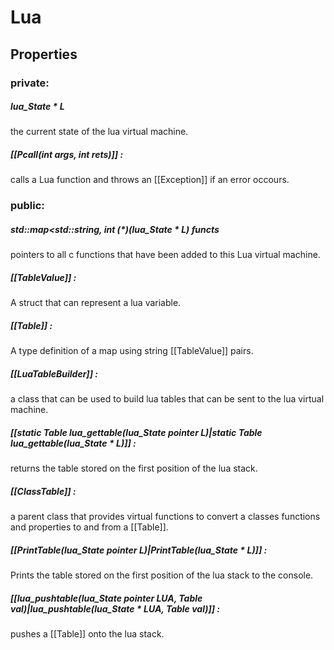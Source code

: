 # Lua
## Properties

### private:
##### lua_State \* L
the current state of the lua virtual machine.

##### [[Pcall(int args, int rets)]] :
calls a Lua function and throws an [[Exception]] if an error occours.

### public:

##### std::map<std::string, int (\*)(lua_State \* L) functs
pointers to all c functions that have been added to this Lua virtual machine.

##### [[TableValue]] :
A struct that can represent a lua variable.

##### [[Table]] :
A type definition of  a map using string [[TableValue]] pairs.

##### [[LuaTableBuilder]] :
a class that can be used to build lua tables that can be sent to the lua virtual machine.

##### [[static Table lua_gettable(lua_State pointer L)|static Table lua_gettable(lua_State \* L)]] :
returns the table stored on the first position of the lua stack.

##### [[ClassTable]] :
a parent class that provides virtual functions to convert a classes functions and properties to and from a [[Table]].

##### [[PrintTable(lua_State pointer L)|PrintTable(lua_State \* L)]] :
Prints the table stored on the first position of the lua stack to the console.

##### [[lua_pushtable(lua_State pointer LUA, Table val)|lua_pushtable(lua_State \* LUA, Table val)]] :
pushes a [[Table]] onto the lua stack.